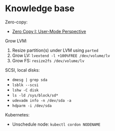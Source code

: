# Knowledge base
Zero-copy:
* [Zero Copy I: User-Mode Perspective](https://www.linuxjournal.com/article/6345)

Grow LVM:
1. Resize partition(s) under LVM using `parted`
2. Grow LV: `lvextend -l +100%FREE /dev/volume/lv`
3. Grow FS: `resize2fs /dev/volume/lv`

SCSI, local disks:
* `dmesg | grep sda`
* `lsblk --scsi`
* `lshw -C disk`
* `ls -ld /sys/block/sd*`
* `udevadm info -n /dev/sda -a`
* `hdparm -i /dev/sda`

Kubernetes:
* Unschedule node: `kubectl cordon NODENAME`

